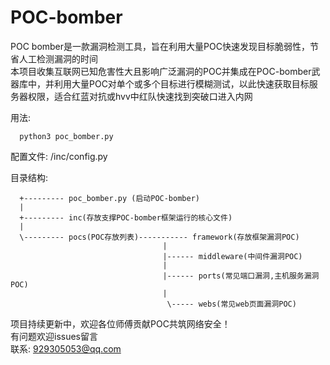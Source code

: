 # POC-bomber
POC bomber是一款漏洞检测工具，旨在利用大量POC快速发现目标脆弱性，节省人工检测漏洞的时间  
本项目收集互联网已知危害性大且影响广泛漏洞的POC并集成在POC-bomber武器库中，并利用大量POC对单个或多个目标进行模糊测试，以此快速获取目标服务器权限，适合红蓝对抗或hvv中红队快速找到突破口进入内网

用法:

      python3 poc_bomber.py 

配置文件: /inc/config.py

目录结构:
       
      +--------- poc_bomber.py (启动POC-bomber)
      | 
      +--------- inc(存放支撑POC-bomber框架运行的核心文件)
      |
      \--------- pocs(POC存放列表)----------- framework(存放框架漏洞POC)
                                      |
                                      |------ middleware(中间件漏洞POC)
                                      |
                                      |------ ports(常见端口漏洞,主机服务漏洞POC)
                                      |
                                       \----- webs(常见web页面漏洞POC)
      
      
      
     
项目持续更新中，欢迎各位师傅贡献POC共筑网络安全！  
有问题欢迎issues留言  
联系: 929305053@qq.com    
